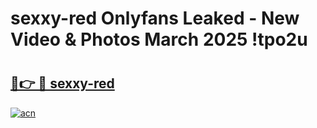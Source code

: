 # sexxy-red Onlyfans Leaked - New Video & Photos March 2025 !tpo2u

# <h2><a href="https://du6ytv.iuczelnia.edu.pl?title=sexxy-red&ref=tpo2u">🔗👉 🔴 sexxy-red</a></h2>

[![acn](https://github.com/user-attachments/assets/0f9c940e-d8b0-45ae-aac7-cd30a18b3e1c)](https://du6ytv.iuczelnia.edu.pl?title=sexxy-red&ref=tpo2u)

